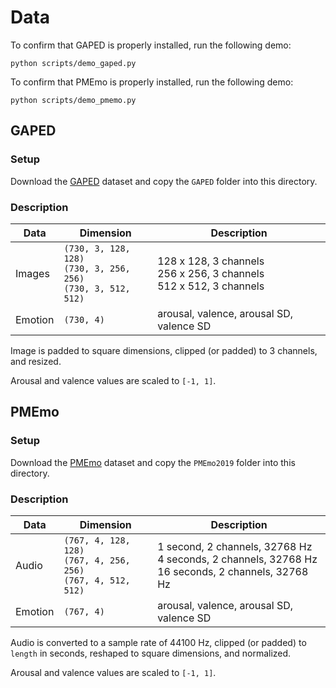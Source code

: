 # Data

To confirm that GAPED is properly installed, run the following demo:
```
python scripts/demo_gaped.py
```

To confirm that PMEmo is properly installed, run the following demo:
```
python scripts/demo_pmemo.py
```

## GAPED

### Setup

Download the [GAPED](https://www.unige.ch/cisa/index.php/download_file/view/288/296/)
dataset and copy the `GAPED` folder into this directory.

### Description

Data | Dimension | Description
--- | --- | ---
Images | `(730, 3, 128, 128)` <br> `(730, 3, 256, 256)` <br> `(730, 3, 512, 512)` | 128 x 128, 3 channels <br> 256 x 256, 3 channels <br> 512 x 512, 3 channels
Emotion | `(730, 4)` | arousal, valence, arousal SD, valence SD

Image is padded to square dimensions, clipped (or padded) to 3 channels, and resized.

Arousal and valence values are scaled to `[-1, 1]`.

## PMEmo

### Setup

Download the [PMEmo](https://drive.google.com/file/d/1UzC3NCDj30j9Ba7i5lkMzWO5gFqSr0OJ/view)
dataset and copy the `PMEmo2019` folder into this directory.

### Description

Data | Dimension | Description
--- | --- | ---
Audio | `(767, 4, 128, 128)` <br> `(767, 4, 256, 256)` <br> `(767, 4, 512, 512)` | 1 second, 2 channels, 32768 Hz <br> 4 seconds, 2 channels, 32768 Hz <br> 16 seconds, 2 channels, 32768 Hz
Emotion | `(767, 4)` | arousal, valence, arousal SD, valence SD

Audio is converted to a sample rate of 44100 Hz, clipped (or padded) to `length` in seconds, reshaped to square dimensions, and normalized.

Arousal and valence values are scaled to `[-1, 1]`.

